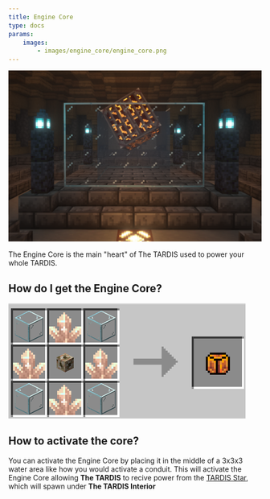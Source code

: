 ```yaml
---
title: Engine Core
type: docs
params:
    images:
        - images/engine_core/engine_core.png
---
```


![Image of Engine Core](images/engine_core/engine_core.png)

The Engine Core is the main "heart" of The TARDIS used to power your whole TARDIS.

## How do I get the Engine Core?

![Engine Core recepie](images/engine_core/engine_core_recepie.png)

## How to activate the core?
You can activate the Engine Core by placing it in the middle of a 3x3x3 water area like how you would activate a conduit. This will activate the Engine Core allowing **The TARDIS** to recive power from the [TARDIS Star](../../mechanics/star.md), which will spawn under **The TARDIS Interior**
